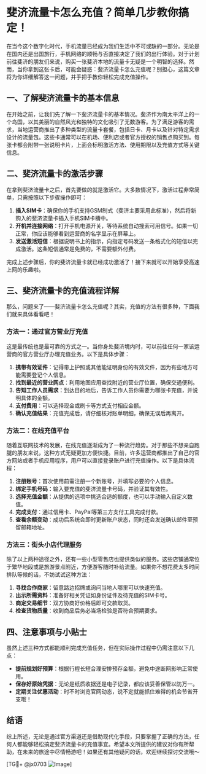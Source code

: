 # 斐济流量卡怎么充值？简单几步教你搞定！

在当今这个数字化时代，手机流量已经成为我们生活中不可或缺的一部分。无论是在国内还是出国旅行，手机网络的顺畅与否直接决定了我们的出行体验。对于计划前往斐济的朋友们来说，购买一张斐济本地的流量卡无疑是一个明智的选择。然而，当你拿到这张卡后，可能会疑惑：斐济流量卡怎么充值呢？别担心，这篇文章将为你详细解答这一问题，并手把手教你轻松完成充值操作。

## 一、了解斐济流量卡的基本信息

在开始之前，让我们先了解一下斐济流量卡的基本情况。斐济作为南太平洋上的一个岛国，以其美丽的自然风光和独特的文化吸引了无数游客。为了满足游客的需求，当地运营商推出了多种类型的流量卡套餐，包括日卡、月卡以及针对特定需求设计的流量包。这些卡通常可以在机场、便利店或者官方授权的销售点购买到。每张卡都会附带一张说明卡片，上面会标明激活方法、使用期限以及充值方式等关键信息。

## 二、斐济流量卡的激活步骤

在拿到斐济流量卡之后，首先要做的就是激活它。大多数情况下，激活过程非常简单，只需按照以下步骤操作即可：

1. **插入SIM卡**：确保你的手机支持GSM制式（斐济主要采用此标准），然后将新购入的斐济流量卡插入手机SIM卡槽中。
2. **开机并连接网络**：打开手机电源开关，等待系统自动搜索可用信号。如果一切正常，你应该能够看到运营商的名字显示在屏幕上。
3. **发送激活短信**：根据说明书上的指示，向指定号码发送一条格式化的短信以完成激活。这条短信通常是免费的，不需要额外付费。

完成上述步骤后，你的斐济流量卡就已经成功激活了！接下来就可以开始享受高速上网的乐趣啦。

## 三、斐济流量卡的充值流程详解

那么，问题来了——斐济流量卡怎么充值呢？其实，充值的方法有很多种，下面我们就来具体看看吧！

### 方法一：通过官方营业厅充值

这是最传统也是最可靠的方式之一。当你身处斐济境内时，可以前往任何一家该运营商的官方营业厅办理充值业务。以下是具体步骤：

1. **携带有效证件**：记得带上护照或其他能证明身份的有效文件，因为有些地方可能需要登记个人信息。
2. **找到最近的营业网点**：利用地图应用查找附近的营业厅位置，确保交通便利。
3. **告知工作人员需求**：到达目的地后，告诉工作人员你需要为哪张卡充值，并说明具体的金额。
4. **支付费用**：可以选择现金或刷卡等方式支付相应金额。
5. **确认充值结果**：充值完成后，请仔细核对账单明细，确保无误后再离开。

### 方法二：在线充值平台

随着互联网技术的发展，在线充值逐渐成为了一种流行趋势。对于那些不想亲自跑腿的朋友来说，这种方式无疑更加方便快捷。目前，许多运营商都推出了自己的官方网站或者手机应用程序，用户可以直接登录账户进行充值操作。以下是具体流程：

1. **注册账号**：首次使用前需注册一个新账号，并填写必要的个人信息。
2. **绑定手机号码**：输入要充值的斐济流量卡号码，并验证其有效性。
3. **选择充值金额**：从提供的选项中挑选合适的额度，也可以手动输入自定义数值。
4. **完成支付**：通过信用卡、PayPal等第三方支付工具完成付款。
5. **查看余额变动**：成功后系统会即时更新账户状态，同时还会发送确认邮件至预留邮箱地址。

### 方法三：街头小店代理服务

除了以上两种途径之外，还有一些小型零售店也提供类似的服务。这些店铺通常位于繁华地段或是旅游景点附近，方便游客随时补给流量。如果你不想花费太多时间排队等候的话，不妨试试这种方法：

1. **寻找合作商家**：留意路边招牌或询问当地人哪里可以快速充值。
2. **出示所需资料**：准备好相关凭证如身份证件及待充值的SIM卡号。
3. **商定交易细节**：双方协商好价格后即可交款取货。
4. **检查货物质量**：收到商品后务必当场检验是否符合预期要求。

## 四、注意事项与小贴士

虽然上述三种方式都能顺利完成充值任务，但在实际操作过程中仍需注意以下几点：

- **提前规划好预算**：根据行程长短合理安排预存金额，避免中途断网影响正常使用。
- **保存好原始凭据**：无论是纸质收据还是电子记录，都应该妥善保管以防万一。
- **定期关注优惠活动**：时不时浏览官网动态，说不定就能抓住难得的机会节省开支哦！

## 结语

综上所述，无论是通过官方渠道还是借助现代化手段，只要掌握了正确的方法，任何人都能够轻松搞定斐济流量卡的充值事宜。希望本文所提供的建议对你有所帮助，在未来的旅途中尽情畅游吧！如果还有其他疑问的话，欢迎继续探讨交流哦～

[TG💪+ @jx0703 ![Image](https://github.com/user-attachments/assets/dbca1d08-cadb-493c-b0ec-ad6f7a83f270)]